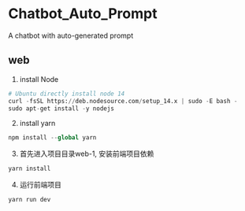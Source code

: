 # Chatbot_Auto_Prompt
A chatbot with auto-generated prompt


## web
1. install Node
```python
# Ubuntu directly install node 14
curl -fsSL https://deb.nodesource.com/setup_14.x | sudo -E bash -
sudo apt-get install -y nodejs
```

2. install yarn
```python
npm install --global yarn
```

3. 首先进入项目目录web-1, 安装前端项目依赖

```python
yarn install
```

4. 运行前端项目
```python
yarn run dev
```